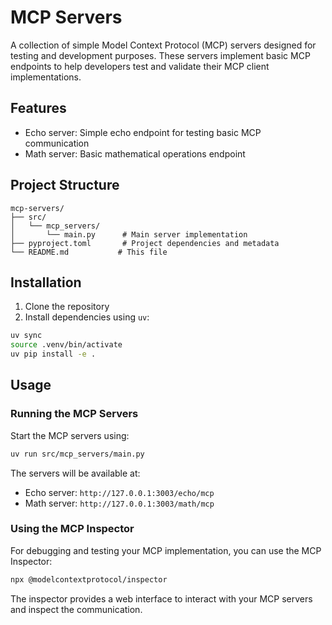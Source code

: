# MCP Servers

A collection of simple Model Context Protocol (MCP) servers designed for testing and development purposes. These servers implement basic MCP endpoints to help developers test and validate their MCP client implementations.

## Features

- Echo server: Simple echo endpoint for testing basic MCP communication
- Math server: Basic mathematical operations endpoint

## Project Structure

```
mcp-servers/
├── src/
│   └── mcp_servers/
│       └── main.py      # Main server implementation
├── pyproject.toml       # Project dependencies and metadata
└── README.md           # This file
```

## Installation

1. Clone the repository
2. Install dependencies using `uv`:

```bash
uv sync
source .venv/bin/activate
uv pip install -e .
```

## Usage

### Running the MCP Servers

Start the MCP servers using:

```bash
uv run src/mcp_servers/main.py
```

The servers will be available at:
- Echo server: `http://127.0.0.1:3003/echo/mcp`
- Math server: `http://127.0.0.1:3003/math/mcp`

### Using the MCP Inspector

For debugging and testing your MCP implementation, you can use the MCP Inspector:

```bash
npx @modelcontextprotocol/inspector
```

The inspector provides a web interface to interact with your MCP servers and inspect the communication.
